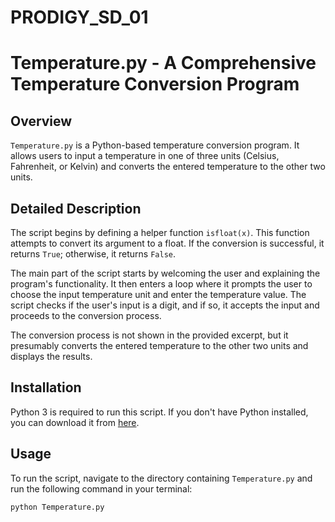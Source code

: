 # PRODIGY_SD_01

# Temperature.py - A Comprehensive Temperature Conversion Program

## Overview

`Temperature.py` is a Python-based temperature conversion program. It allows users to input a temperature in one of three units (Celsius, Fahrenheit, or Kelvin) and converts the entered temperature to the other two units.

## Detailed Description

The script begins by defining a helper function `isfloat(x)`. This function attempts to convert its argument to a float. If the conversion is successful, it returns `True`; otherwise, it returns `False`.

The main part of the script starts by welcoming the user and explaining the program's functionality. It then enters a loop where it prompts the user to choose the input temperature unit and enter the temperature value. The script checks if the user's input is a digit, and if so, it accepts the input and proceeds to the conversion process.

The conversion process is not shown in the provided excerpt, but it presumably converts the entered temperature to the other two units and displays the results.

## Installation

Python 3 is required to run this script. If you don't have Python installed, you can download it from [here](https://www.python.org/downloads/).

## Usage

To run the script, navigate to the directory containing `Temperature.py` and run the following command in your terminal:

```bash
python Temperature.py